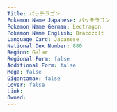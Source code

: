 ```yaml
---
﻿Title: パッチラゴン
Pokemon Name Japanese: パッチラゴン
Pokemon Name German: Lectragon
Pokemon Name English: Dracozolt
Language Card: Japanese
National Dex Number: 880
Region: Galar
Regional Form: false
Additional Form: false
Mega: false
Gigantamax: false
Cover: false
Link: 
Owned: 
---
```

